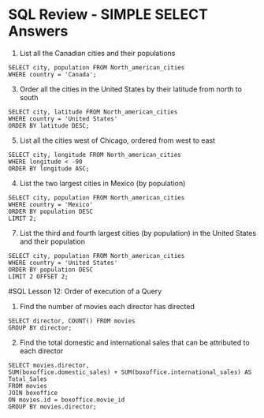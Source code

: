 # SQL Review - SIMPLE SELECT Answers

1. List all the Canadian cities and their populations
```
SELECT city, population FROM North_american_cities
WHERE country = 'Canada';
```

3. Order all the cities in the United States by their latitude from north to south
```
SELECT city, latitude FROM North_american_cities
WHERE country = 'United States'
ORDER BY latitude DESC;
```

5. List all the cities west of Chicago, ordered from west to east
```   
SELECT city, longitude FROM North_american_cities
WHERE longitude < -90
ORDER BY longitude ASC;
```
4. List the two largest cities in Mexico (by population)
```
SELECT city, population FROM North_american_cities
WHERE country = 'Mexico'
ORDER BY population DESC
LIMIT 2;
```

7. List the third and fourth largest cities (by population) in the United States and their population
```
SELECT city, population FROM North_american_cities
WHERE country = 'United States'
ORDER BY population DESC
LIMIT 2 OFFSET 2;
```

#SQL Lesson 12: Order of execution of a Query

1. Find the number of movies each director has directed
```
SELECT director, COUNT() FROM movies
GROUP BY director;
```

2. Find the total domestic and international sales that can be attributed to each director
```
SELECT movies.director,
SUM(boxoffice.domestic_sales) + SUM(boxoffice.international_sales) AS Total_Sales
FROM movies
JOIN boxoffice
ON movies.id = boxoffice.movie_id
GROUP BY movies.director;
```
